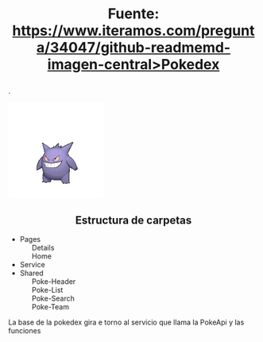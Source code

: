 
<h1  style="text-align:center">

Fuente: https://www.iteramos.com/pregunta/34047/github-readmemd-imagen-central>Pokedex</h1>.

<p style="text-align:center">

![Gengar](https://github.com/ManeDM/Pokedex/blob/main/src/assets/team-imgs/gengar-3.gif)

</p>

<h2 style="text-align:center" width="150px"> Estructura de carpetas</h2>
<ul>
<li>Pages
<ul>Details</ul>
<ul>Home</ul>
</li>
<li>Service</li>
<li>Shared
<ul>Poke-Header</ul>
<ul>Poke-List</ul>
<ul>Poke-Search</ul>
<ul>Poke-Team</ul>
</li>
</ul>
<p>
La base de la pokedex gira e torno al servicio que llama la PokeApi y las funciones 
</p>